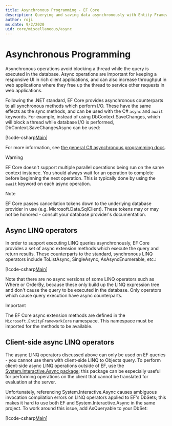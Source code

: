 ```yaml
---
title: Asynchronous Programming - EF Core
description: Querying and saving data asynchronously with Entity Framework Core
author: roji
ms.date: 9/2/2020
uid: core/miscellaneous/async
---
```

# Asynchronous Programming

Asynchronous operations avoid blocking a thread while the query is executed in the database. Async operations are important for keeping a responsive UI in rich client applications, and can also increase throughput in web applications where they free up the thread to service other requests in web applications.

Following the .NET standard, EF Core provides asynchronous counterparts to all synchronous methods which perform I/O. These have the same effects as the sync methods, and can be used with the C# `async` and `await` keywords. For example, instead of using DbContext.SaveChanges, which will block a thread while database I/O is performed, DbContext.SaveChangesAsync can be used:

[!code-csharp[Main](../../../samples/core/Miscellaneous/Async/Program.cs#SaveChangesAsync)]

For more information, see [the general C# asynchronous programming docs](/dotnet/csharp/async).

> [!WARNING]
> EF Core doesn't support multiple parallel operations being run on the same context instance. You should always wait for an operation to complete before beginning the next operation. This is typically done by using the `await` keyword on each async operation.

> [!NOTE]
> EF Core passes cancellation tokens down to the underlying database provider in use (e.g. Microsoft.Data.SqlClient). These tokens may or may not be honored - consult your database provider's documentation.  

## Async LINQ operators

In order to support executing LINQ queries asynchronously, EF Core provides a set of async extension methods which execute the query and return results. These counterparts to the standard, synchronous LINQ operators include ToListAsync, SingleAsync, AsAsyncEnumerable, etc.:

[!code-csharp[Main](../../../samples/core/Miscellaneous/Async/Program.cs#ToListAsync)]

Note that there are no async versions of some LINQ operators such as Where or OrderBy, because these only build up the LINQ expression tree and don't cause the query to be executed in the database. Only operators which cause query execution have async counterparts.

> [!IMPORTANT]
> The EF Core async extension methods are defined in the `Microsoft.EntityFrameworkCore` namespace. This namespace must be imported for the methods to be available.

## Client-side async LINQ operators

The async LINQ operators discussed above can only be used on EF queries - you cannot use them with client-side LINQ to Objects query. To perform client-side async LINQ operations outside of EF, use the [System.Interactive.Async package](https://www.nuget.org/packages/System.Interactive.Async); this package can be especially useful for performing operations on the client that cannot be translated for evaluation at the server.

Unfortunately, referencing System.Interactive.Async causes ambiguous invocation compilation errors on LINQ operators applied to EF's DbSets; this makes it hard to use both EF and System.Interactive.Async in the same project. To work around this issue, add AsQueryable to your DbSet:

[!code-csharp[Main](../../../samples/core/Miscellaneous/AsyncWithSystemInteractive/Program.cs#SystemInteractiveAsync)]
